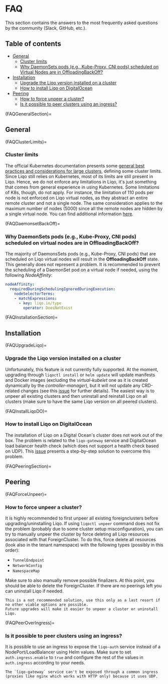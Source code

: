 # FAQ

This section contains the answers to the most frequently asked questions by the community (Slack, GitHub, etc.).

## Table of contents

* [General](FAQGeneralSection)
  * [Cluster limits](FAQClusterLimits)
  * [Why DaemonSets pods (e.g., Kube-Proxy, CNI pods) scheduled on Virtual Nodes are in OffloadingBackOff?](FAQDaemonsetBackOff)
* [Installation](FAQInstallationSection)
  * [Upgrade the Liqo version installed on a cluster](FAQUpgradeLiqo)
  * [How to install Liqo on DigitalOcean](FAQInstallLiqoDO)
* [Peering](FAQPeeringSection)
  * [How to force unpeer a cluster?](FAQForceUnpeer)
  * [Is it possible to peer clusters using an ingress?](FAQPeerOverIngress)

(FAQGeneralSection)=

## General

(FAQClusterLimits)=

### Cluster limits

The official Kubernetes documentation presents some [general best practices and considerations for large clusters](https://kubernetes.io/docs/setup/best-practices/cluster-large/), defining some cluster limits.
Since Liqo still relies on Kubernetes, most of its limits are still present in Liqo.
Hence, we do not enforce any limitations in Liqo, it's just something that comes from general experience in using Kubernetes.
Some limitations of K8s, though, do not apply.
For instance, the limitation of 110 pods per node is not enforced on Liqo virtual nodes, as they abstract an entire remote cluster and not a single node.
The same consideration applies to the maximum number of nodes (5000) since all the remote nodes are hidden by a single virtual node.
You can find additional information [here](https://github.com/liqotech/liqo/issues/1863).

(FAQDaemonsetBackOff)=

### Why DaemonSets pods (e.g., Kube-Proxy, CNI pods) scheduled on virtual nodes are in OffloadingBackOff?

The majority of DaemonsSets pods (e.g., Kube-Proxy, CNI pods) that are scheduled on Liqo virtual nodes will result in the **OffloadingBackOff** state.
This generally does not represent a problem.
It is recommended to prevent the scheduling of a DaemonSet pod on a virtual node if needed, using the following *NodeAffinity*:

```yaml
nodeAffinity:
  requiredDuringSchedulingIgnoredDuringExecution:
    nodeSelectorTerms:
    - matchExpressions:
      - key: liqo.io/type
        operator: DoesNotExist
```

(FAQInstallationSection)=

## Installation

(FAQUpgradeLiqo)=

### Upgrade the Liqo version installed on a cluster

Unfortunately, this feature is not currently fully supported.
At the moment, upgrading through `liqoctl install` or `helm update` will update manifests and Docker images (excluding the *virtual-kubelet* one as it is created dynamically by the *controller-manager*), but it will not update any CRD-related changes (see this [issue](https://github.com/liqotech/liqo/issues/1831) for further details).
The easiest way is to unpeer all existing clusters and then uninstall and reinstall Liqo on all clusters (make sure to have the same Liqo version on all peered clusters).

(FAQInstallLiqoDO)=

### How to install Liqo on DigitalOcean

The installation of Liqo on a Digital Ocean's cluster does not work out of the box.
The problem is related to the `liqo-gateway` service and DigitalOcean load balancer health check (which does not support a health check based on UDP).
This [issue](https://github.com/liqotech/liqo/issues/1668) presents a step-by-step solution to overcome this problem.

(FAQPeeringSection)=

## Peering

(FAQForceUnpeer)=

### How to force unpeer a cluster?

It is highly recommended to first unpeer all existing foreignclusters before upgrading/uninstalling Liqo.
If using `liqoctl unpeer` command does not fix the problem (probably due to some cluster setup misconfiguration), you can try to manually unpeer the cluster by force deleting all Liqo resources associated with that ForeignCluster.
To do this, force delete all resources (look also in the tenant namespace) with the following types (possibly in this order):

* `TunnelEndpoint`
* `NetworkConfig`
* `NamespaceMap`

Make sure to also manually remove possible finalizers.
At this point, you should be able to delete the ForeignCluster.
If there are no peerings left you can uninstall Liqo if needed.

```{warning}
This is a not recommended solution, use this only as a last resort if no other viable options are possible. 
Future upgrades will make it easier to unpeer a cluster or uninstall Liqo. 
```

(FAQPeerOverIngress)=

### Is it possible to peer clusters using an ingress?

It is possible to use an ingress to expose the `liqo-auth` service instead of a NodePort/LoadBalancer using Helm values.
Make sure to set `auth.ingress.enable` to `true` and configure the rest of the values in `auth.ingress` according to your needs.

```{admonition} Note
The `liqo-gateway` service can't be exposed through a common ingress (proxies like nginx which works with HTTP only) because it uses UDP.
```
